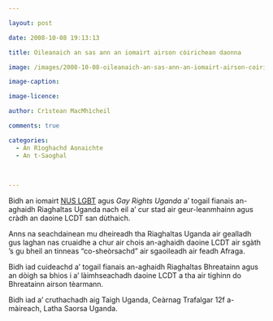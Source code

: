 ```yaml
---

layout: post

date: 2008-10-08 19:13:13

title: Oileanaich an sas ann an iomairt airson còirichean daonna

image: /images/2008-10-08-oileanaich-an-sas-ann-an-iomairt-airson-coirichean-daonna.jpg

image-caption:

image-licence:

author: Crìstean MacMhìcheil

comments: true

categories:
  - An Rìoghachd Aonaichte
  - An t-Saoghal
  
  

---
```


Bidh an iomairt [NUS LGBT][1] agus _Gay Rights Uganda_ a&#8217; togail fianais an-aghaidh Riaghaltas Uganda nach eil a&#8217; cur stad air geur-leanmhainn agus cràdh an daoine LCDT san dùthaich.

<!--more-->

Anns na seachdainean mu dheireadh tha Riaghaltas Uganda air gealladh gus laghan nas cruaidhe a chur air chois an-aghaidh daoine LCDT air sgàth &#8217;s gu bheil an tinneas &#8220;co-sheòrsachd&#8221; air sgaoileadh air feadh Afraga.

Bidh iad cuideachd a&#8217; togail fianais an-aghaidh Riaghaltas Bhreatainn agus an dòigh sa bhios i a&#8217; làimhseachadh daoine LCDT a tha air tighinn do Bhreatainn airson tèarmann.

Bidh iad a&#8217; cruthachadh aig Taigh Uganda, Ceàrnag Trafalgar 12f a-màireach, Latha Saorsa Uganda.

 [1]: https://www.nusconnect.org.uk/liberation/lgbt-students "NUS LGBT"
